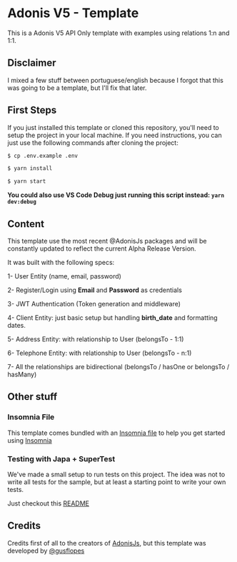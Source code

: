 # Adonis V5 - Template
This is a Adonis V5 API Only template with examples using relations 1:n and 1:1.

## Disclaimer
I mixed a few stuff between portuguese/english because I forgot that this was going to be a template, but I'll fix that later.

## First Steps
If you just installed this template or cloned this repository, you'll need to setup the project in your local machine. If you need instructions, you can just use the following commands after cloning the project:

```bash
$ cp .env.example .env

$ yarn install

$ yarn start
```

**You could also use VS Code Debug just running this script instead: `yarn dev:debug`**

## Content
This template use the most recent @AdonisJs packages and will be constantly updated to reflect the current Alpha Release Version.

It was built with the following specs:

1- User Entity (name, email, password)

2- Register/Login using **Email** and **Password** as credentials

3- JWT Authentication (Token generation and middleware)

4- Client Entity: just basic setup but handling **birth_date** and formatting dates.

5- Address Entity: with relationship to User (belongsTo - 1:1)

6- Telephone Entity: with relationship to User (belongsTo - n:1)

7- All the relationships are bidirectional (belongsTo / hasOne or belongsTo / hasMany)

## Other stuff
### Insomnia File
This template comes bundled with an [Insomnia file](https://github.com/gusflopes/adonis-v5/blob/master/insomnia.json) to help you get started using [Insomnia](https://insomnia.rest/download/)

### Testing with Japa + SuperTest
We've made a small setup to run tests on this project. The idea was not to write all tests for the sample, but at least a starting point to write your own tests.

Just checkout this [README](./docs/Setting-up-tests-with-Japa.md)

## Credits
Credits first of all to the creators of [AdonisJs](https://github.com/adonisjs), but this template was developed by [@gusflopes](https://github.com/gusflopes)

